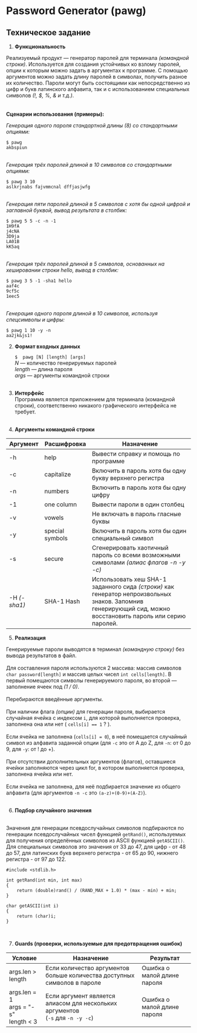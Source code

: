 # Password Generator (pawg)

## Техническое задание<br>

 1. **Функциональность**<br>

 Реализуемый продукт — генератор паролей для терминала *(командной строки)*. Используется для создания устойчивых ко взлому паролей, опции к которым можно задать в аргументах к программе. С помощью аргументов можно задать длину паролей в символах, получить разное их количество. Пароли могут быть состоящими как непосредственно из цифр и букв латинского алфавита, так и с использованием специальных символов *(!, $, %, & и т.д.)*.
<br><br><br>**Сценарии использования (примеры):**<br>

*Генерация одного пароля стандартной длины (8) со стандартными опциями:* <br>
```
$ pawg
akbspiun
```
<br>*Генерация трёх паролей длиной в 10 символов со стандартными опциями:* <br>
```
$ pawg 3 10
aslkrjnabs fajvmmcnal dffjasjwfg
```
<br>*Генерация пяти паролей длиной в 5 символов с хотя бы одной цифрой и заглавной буквой, вывод результата в столбик:* <br>
```
$ pawg 5 5 -с -n -1
1H9fA
j4cNA
3D9ja
LA01B
kK5aq
```
<br>*Генерация трёх паролей длиной в 5 символов, основанных на хешировании строки *hello*, вывод в столбик:* <br>
```
$ pawg 3 5 -1 -sha1 hello
aaf4c
9cf5c
1eec5
```
<br>*Генерация одного пароля длиной в 10 символов, используя спецсимволы и цифры:* <br>
```
$ pawg 1 10 -y -n
aa2jk&js1!
```
 2. **Формат входных данных** <br>
 
    `$  pawg [N] [length] [args]` <br>
*N* — количество генерируемых паролей <br>
*length* — длина пароля <br>
*args* — аргументы командной строки <br> <br>

3. **Интерфейс** <br>
Программа является приложением для терминала (командной строки), соответственно никакого графического интерфейса не требует. <br> <br>


4. **Аргументы командной строки** <br>


| Аргумент | Расшифровка     | Назначение                                                                                                                                    |
|----------|-----------------|-----------------------------------------------------------------------------------------------------------------------------------------------|
| -h       | help            | Вывести справку и помощь по программе                                                                                                         |
| -c       | capitalize      | Включить в пароль хотя бы одну букву верхнего регистра                                                                                        |
| -n       | numbers         | Включить в пароль хотя бы одну цифру                                                                                                          |
| -1       | one column      | Вывести пароли в один столбец                                                                                                                 |
| -v       | vowels          | Не включать в пароль гласные буквы                                                                                                            |
| -y       | special symbols | Включить в пароль хотя бы один специальный символ                                                                                             |
| -s       | secure          | Сгенерировать хаотичный пароль со всеми возможными символами *(алиас флагов -n -y -c)*                                                        |
|-H *(-sha1)*| SHA-1 Hash    | Использовать хеш SHA-1 заданного сида *(строки)* как генератор непроизвольных знаков. Запомнив генерирующий сид, можно восстановить пароль или серию паролей.| <br><br><br>

5. **Реализация** <br>

Генерируемые пароли выводятся в терминал *(командную строку)* без вывода результатов в файл.<br><br>
Для составления пароля используются 2 массива: массив символов `char password[length]` и массив целых чисел `int cells[length]`. В первый помещаются символы генерируемого пароля, во второй — заполнение ячеек под  *(1 / 0)*.<br><br>
Перебираются введённые аргументы.<br><br>
При наличии флага *(опции)* для генерации пароля, выбирается случайная ячейка с индексом `i`, для которой выполняется проверка, заполнена она или нет ( `cells[i] == 1` ? ).<br><br>
Если ячейка не заполнена (`cells[i] = 0`), в неё помещается случайный символ из алфавита заданной опции (для `-c` это от A до Z, для `-n`: от 0 до 9, для `-y`: от ! до +).<br><br>
При отсутствии дополнительных аргументов (флагов), оставшиеся ячейки заполняются через цикл for, в котором выполняется проверка, заполнена ячейка или нет.<br><br>
Если ячейка не заполнена, для неё подбирается значение из общего алфавита (для аргументов `-n -c` это `(a-z)+(0-9)+(A-Z)`).
<br><br>

6. **Подбор случайного значения** <br><br>

Значения для генерации псевдослучайных символов подбираются по генерации псевдослучайных чисел функцией `getRand()`, используемых для получения определённых символов из ASCII функцией `getASCII()`. Для специальных символов это значения от 33 до 47, для цифр - от 48 до 57, для латинских букв верхнего регистра - от 65 до 90, нижнего регистра - от 97 до 122.

```
#include <stdlib.h>

int getRand(int min, int max)
{
    return (double)rand() / (RAND_MAX + 1.0) * (max - min) + min;
}

char getASCII(int i)
{
    return (char)i;
}
```
<br>

7. **Guards (проверки, используемые для предотвращения ошибок)** <br>

| **Условие**   | **Назначение**                                                           | **Результат** |
|---------------|--------------------------------------------------------------------------|---------------|
| args.len > length | Если количество аргументов больше количества доступных символов в пароле | Ошибка о малой длине пароля |
|args.len = 1<br>args = "-s"<br>length < 3| Если аргумент является алиасом для нескольких аргументов<br>(`-s` для `-n -y -c`)| Ошибка о малой длине пароля|